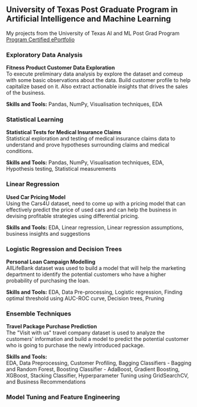 ## University of Texas Post Graduate Program in Artificial Intelligence and Machine Learning
My projects from the University of Texas AI and ML Post Grad Program  
[Program Certified ePortfolio](https://eportfolio.greatlearning.in/steven-stringer)


### Exploratory Data Analysis
**Fitness Product Customer Data Exploration**  
To execute preliminary data analysis by explore the dataset and comeup with some basic observations about the data. Build customer profile to help capitalize based on it. Also extract actionable insights that drives the sales of the business.

 **Skills and Tools:**
Pandas, NumPy, Visualisation techniques, EDA


### Statistical Learning
**Statistical Tests for Medical Insurance Claims**  
Statistical exploration and testing of medical insurance claims data to understand and prove hypotheses surrounding claims and medical conditions.

**Skills and Tools:**
Pandas, NumPy, Visualisation techniques, EDA, Hypothesis testing, Statistical measurements


### Linear Regression
**Used Car Pricing Model**  
Using the Cars4U dataset, need to come up with a pricing model that can effectively predict the price of used cars and can help the business in devising profitable strategies using differential pricing.

**Skills and Tools:**
EDA, Linear regression, Linear regression assumptions, business insights and suggestions


### Logistic Regression and Decision Trees
**Personal Loan Campaign Modelling**  
AllLifeBank dataset was used to build a model that will help the marketing department to identify the potential customers who have a higher probability of purchasing the loan.

**Skills and Tools:**
EDA, Data Pre-processing, Logistic regression, Finding optimal threshold using AUC-ROC curve, Decision trees, Pruning


### Ensemble Techniques  
**Travel Package Purchase Prediction**  
The "Visit with us" travel company dataset is used to analyze the customers' information and build a model to predict the potential customer who is going to purchase the newly introduced package.  

**Skills and Tools:**  
EDA, Data Preprocessing, Customer Profiling, Bagging Classifiers - Bagging and Random Forest, Boosting Classifier - AdaBoost, Gradient Boosting, XGBoost, Stacking Classifier, Hyperparameter Tuning using GridSearchCV, and Business Recommendations  

### Model Tuning and Feature Engineering



